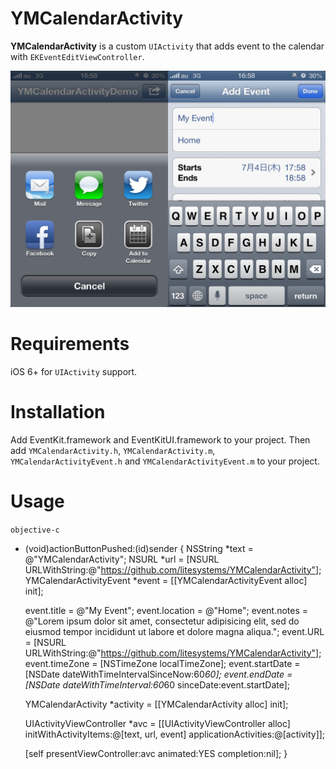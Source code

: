 YMCalendarActivity
==================
**YMCalendarActivity** is a custom `UIActivity` that adds event to the calendar with `EKEventEditViewController`.

![Screenshot of YMCalendarActivity](Screenshot.png)

Requirements
============
iOS 6+ for `UIActivity` support.

Installation
============
Add EventKit.framework and EventKitUI.framework to your project.
Then add `YMCalendarActivity.h`, `YMCalendarActivity.m`, `YMCalendarActivityEvent.h` and `YMCalendarActivityEvent.m` to your project.

Usage
=====
```objective-c```
- (void)actionButtonPushed:(id)sender {
    NSString *text = @"YMCalendarActivity";
    NSURL *url = [NSURL URLWithString:@"https://github.com/litesystems/YMCalendarActivity"];
    YMCalendarActivityEvent *event = [[YMCalendarActivityEvent alloc] init];

    event.title = @"My Event";
    event.location = @"Home";
    event.notes = @"Lorem ipsum dolor sit amet, consectetur adipisicing elit, sed do eiusmod tempor incididunt ut labore et dolore magna aliqua.";
    event.URL = [NSURL URLWithString:@"https://github.com/litesystems/YMCalendarActivity"];
    event.timeZone = [NSTimeZone localTimeZone];
    event.startDate = [NSDate dateWithTimeIntervalSinceNow:60*60];
    event.endDate = [NSDate dateWithTimeInterval:60*60 sinceDate:event.startDate];

    YMCalendarActivity *activity = [[YMCalendarActivity alloc] init];

    UIActivityViewController *avc = [[UIActivityViewController alloc] initWithActivityItems:@[text, url, event]
                                                                      applicationActivities:@[activity]];

    [self presentViewController:avc animated:YES completion:nil];
}
```

